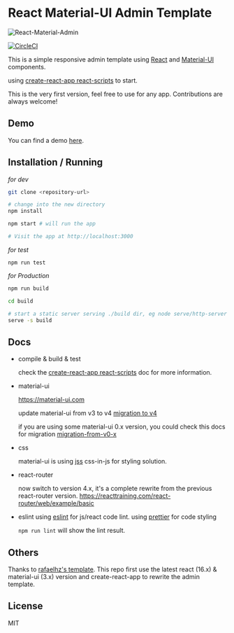 # React Material-UI Admin Template

![React-Material-Admin](https://user-images.githubusercontent.com/6997095/54126976-b748a600-4443-11e9-8109-d7428da26bc6.gif)

[![CircleCI](https://circleci.com/gh/hanyuei/react-material-admin.svg?style=svg)](https://circleci.com/gh/hanyuei/react-material-admin)

This is a simple responsive admin template using [React](https://facebook.github.io/react/) and [Material-UI](http://www.material-ui.com/) components.

using [create-react-app react-scripts](https://github.com/facebook/create-react-app) to start.

This is the very first version, feel free to use for any app. Contributions are always welcome!

## Demo

You can find a demo [here](https://hanyuei.github.io/react-material-admin).

## Installation / Running

_for dev_

```sh
git clone <repository-url>

# change into the new directory
npm install

npm start # will run the app

# Visit the app at http://localhost:3000
```

_for test_

```
npm run test
```

_for Production_

```sh
npm run build

cd build

# start a static server serving ./build dir, eg node serve/http-server or serve in express using express.static
serve -s build
```

## Docs

- compile & build & test

  check the [create-react-app react-scripts](https://github.com/facebook/create-react-app) doc for more information.

- material-ui

  https://material-ui.com

  update material-ui from v3 to v4
  [migration to v4](https://material-ui.com/zh/guides/migration-v3/)

  if you are using some material-ui 0.x version, you could check this docs for migration [migration-from-v0-x](https://material-ui.com/guides/migration-v0x/#migration-from-v0-x)

- css

  material-ui is using [jss](https://github.com/cssinjs/jss) css-in-js for styling solution.

- react-router

  now switch to version 4.x, it's a complete rewrite from the previous react-router version.
  https://reacttraining.com/react-router/web/example/basic

- eslint
  using [eslint](https://eslint.org/) for js/react code lint.
  using [prettier](https://prettier.io/) for code styling

  `npm run lint` will show the lint result.

## Others

Thanks to [rafaelhz's template](https://github.com/rafaelhz/react-material-admin-template).
This repo first use the latest react (16.x) & material-ui (3.x) version and create-react-app to rewrite the admin template.

## License

MIT
